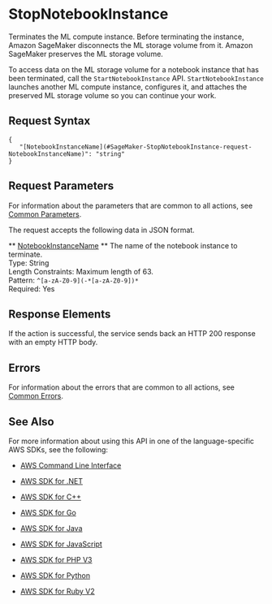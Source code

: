 # StopNotebookInstance<a name="API_StopNotebookInstance"></a>

Terminates the ML compute instance\. Before terminating the instance, Amazon SageMaker disconnects the ML storage volume from it\. Amazon SageMaker preserves the ML storage volume\. 

To access data on the ML storage volume for a notebook instance that has been terminated, call the `StartNotebookInstance` API\. `StartNotebookInstance` launches another ML compute instance, configures it, and attaches the preserved ML storage volume so you can continue your work\. 

## Request Syntax<a name="API_StopNotebookInstance_RequestSyntax"></a>

```
{
   "[NotebookInstanceName](#SageMaker-StopNotebookInstance-request-NotebookInstanceName)": "string"
}
```

## Request Parameters<a name="API_StopNotebookInstance_RequestParameters"></a>

For information about the parameters that are common to all actions, see [Common Parameters](CommonParameters.md)\.

The request accepts the following data in JSON format\.

 ** [NotebookInstanceName](#API_StopNotebookInstance_RequestSyntax) **   <a name="SageMaker-StopNotebookInstance-request-NotebookInstanceName"></a>
The name of the notebook instance to terminate\.  
Type: String  
Length Constraints: Maximum length of 63\.  
Pattern: `^[a-zA-Z0-9](-*[a-zA-Z0-9])*`   
Required: Yes

## Response Elements<a name="API_StopNotebookInstance_ResponseElements"></a>

If the action is successful, the service sends back an HTTP 200 response with an empty HTTP body\.

## Errors<a name="API_StopNotebookInstance_Errors"></a>

For information about the errors that are common to all actions, see [Common Errors](CommonErrors.md)\.

## See Also<a name="API_StopNotebookInstance_SeeAlso"></a>

For more information about using this API in one of the language\-specific AWS SDKs, see the following:

+  [AWS Command Line Interface](http://docs.aws.amazon.com/goto/aws-cli/sagemaker-2017-07-24/StopNotebookInstance) 

+  [AWS SDK for \.NET](http://docs.aws.amazon.com/goto/DotNetSDKV3/sagemaker-2017-07-24/StopNotebookInstance) 

+  [AWS SDK for C\+\+](http://docs.aws.amazon.com/goto/SdkForCpp/sagemaker-2017-07-24/StopNotebookInstance) 

+  [AWS SDK for Go](http://docs.aws.amazon.com/goto/SdkForGoV1/sagemaker-2017-07-24/StopNotebookInstance) 

+  [AWS SDK for Java](http://docs.aws.amazon.com/goto/SdkForJava/sagemaker-2017-07-24/StopNotebookInstance) 

+  [AWS SDK for JavaScript](http://docs.aws.amazon.com/goto/AWSJavaScriptSDK/sagemaker-2017-07-24/StopNotebookInstance) 

+  [AWS SDK for PHP V3](http://docs.aws.amazon.com/goto/SdkForPHPV3/sagemaker-2017-07-24/StopNotebookInstance) 

+  [AWS SDK for Python](http://docs.aws.amazon.com/goto/boto3/sagemaker-2017-07-24/StopNotebookInstance) 

+  [AWS SDK for Ruby V2](http://docs.aws.amazon.com/goto/SdkForRubyV2/sagemaker-2017-07-24/StopNotebookInstance) 
